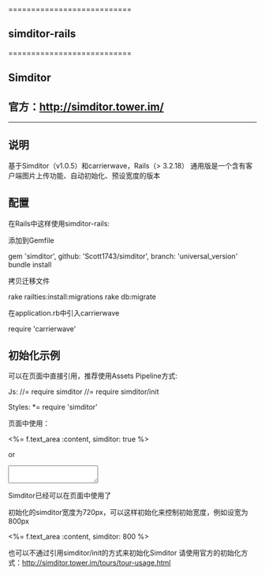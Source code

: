 ===========================
## simditor-rails
===========================





## Simditor

## 官方：http://simditor.tower.im/
----------------------------------


## 说明

基于Simditor（v1.0.5）和carrierwave，Rails（> 3.2.18）
通用版是一个含有客户端图片上传功能、自动初始化、预设宽度的版本

## 配置

在Rails中这样使用simditor-rails:

添加到Gemfile

  gem 'simditor', github: 'Scott1743/simditor', branch: 'universal_version'
  bundle install

拷贝迁移文件

  rake railties:install:migrations
  rake db:migrate
  
在application.rb中引入carrierwave

  require 'carrierwave'



## 初始化示例

可以在页面中直接引用，推荐使用Assets Pipeline方式:

Js:
  //= require simditor
  //= require simditor/init

Styles:
   *= require 'simditor'

页面中使用：

  <%= f.text_area :content, simditor: true %>

or
  
  <textarea simditor='true'></textarea>
  

Simditor已经可以在页面中使用了


初始化的simditor宽度为720px，可以这样初始化来控制初始宽度，例如设宽为800px

  <%= f.text_area :content, simditor: 800 %>
  
也可以不通过引用simditor/init的方式来初始化Simditor
请使用官方的初始化方式：http://simditor.tower.im/tours/tour-usage.html
   
   
  


